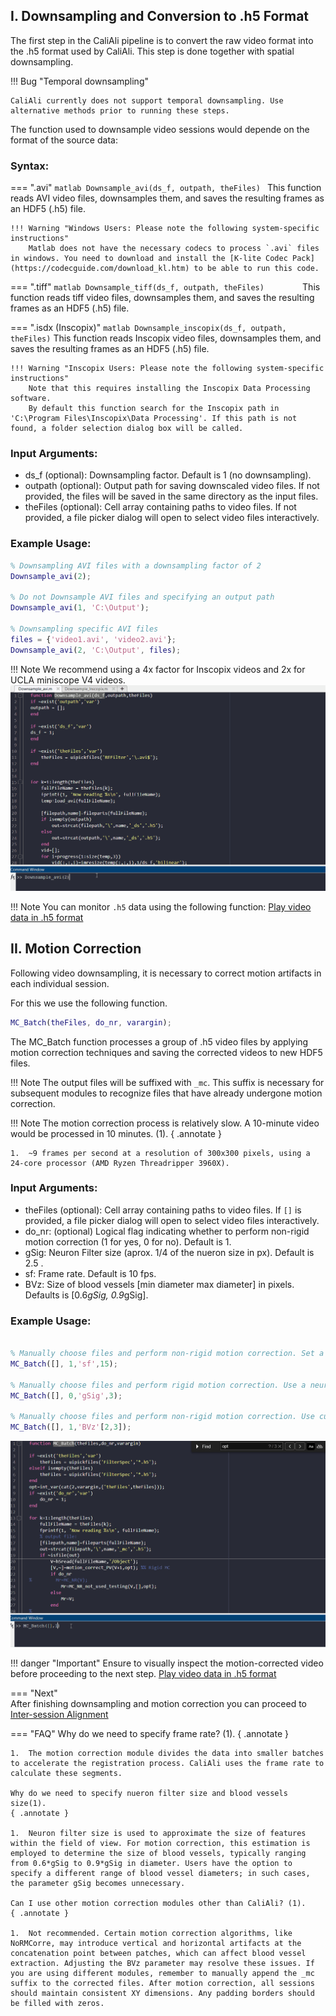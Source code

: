 ## I. Downsampling and Conversion to .h5 Format <a id="downsampling"></a>

The first step in the CaliAli pipeline is to convert the raw video format into the .h5 format used by CaliAli. This step is done together with spatial downsampling.

!!! Bug "Temporal downsampling"

	CaliAli currently does not support temporal downsampling. Use alternative methods prior to running these steps.

The function used to downsample video sessions would depende on the format of the source data:

### Syntax: <a id="syntax"></a>

=== ".avi"
	``` matlab
	Downsample_avi(ds_f, outpath, theFiles)	
	```
	This function reads AVI video files, downsamples them, and saves the resulting frames as an HDF5 (.h5) file.
	
	!!! Warning "Windows Users: Please note the following system-specific instructions"
		Matlab does not have the necessary codecs to process `.avi` files in windows. You need to download and install the [K-lite Codec Pack](https://codecguide.com/download_kl.htm) to be able to run this code.
	
=== ".tiff"
	``` matlab
	Downsample_tiff(ds_f, outpath, theFiles)		
	```
	This function reads tiff video files, downsamples them, and saves the resulting frames as an HDF5 (.h5) file.	
	
=== ".isdx (Inscopix)"
	``` matlab
	Downsample_inscopix(ds_f, outpath, theFiles)
	```
	This function reads Inscopix video files, downsamples them, and saves the resulting frames as an HDF5 (.h5) file.
	
	!!! Warning "Inscopix Users: Please note the following system-specific instructions"
		Note that this requires installing the Inscopix Data Processing software. 
		By default this function search for the Inscopix path in 'C:\Program Files\Inscopix\Data Processing'. If this path is not found, a folder selection dialog box will be called.

	
### Input Arguments: <a id="ia"></a>

-	ds_f (optional): Downsampling factor. Default is 1 (no downsampling).
-	outpath (optional): Output path for saving downscaled video files. If not provided, the files will be saved in the same directory as the input files.
-	theFiles (optional): Cell array containing paths to video files. If not provided, a file picker dialog will open to select video files interactively.	


### Example Usage:	<a id="eu"></a>
``` matlab
% Downsampling AVI files with a downsampling factor of 2
Downsample_avi(2);

% Do not Downsample AVI files and specifying an output path
Downsample_avi(1, 'C:\Output');

% Downsampling specific AVI files
files = {'video1.avi', 'video2.avi'};
Downsample_avi(2, 'C:\Output', files);
```
!!! Note
	We recommend using a 4x factor for Inscopix videos and 2x for UCLA miniscope V4 videos.
![Downsampling](files/downsampling.gif)

!!! Note
	You can monitor `.h5` data using the following function: [Play video data in .h5 format](Utilities.md#h5video) 

## II. Motion Correction <a id="mc"></a>

Following video downsampling, it is necessary to correct motion artifacts in each individual session.

For this we use the following function.
``` matlab
MC_Batch(theFiles, do_nr, varargin);
```	
The MC_Batch function processes a group of .h5 video files by applying motion correction techniques and saving the corrected videos to new HDF5 files.

!!! Note
	The output files will be suffixed with `_mc`. This suffix is necessary for subsequent modules to recognize files that have already undergone motion correction. 
	
!!! Note
	The motion correction process is relatively slow. A 10-minute video would be processed in 10 minutes. (1).
	{ .annotate }
	
	1.	~9 frames per second at a resolution of 300x300 pixels, using a 24-core processor (AMD Ryzen Threadripper 3960X). 
		

	
### Input Arguments:

-	theFiles (optional): Cell array containing paths to video files. If `[]` is provided, a file picker dialog will open to select video files interactively.
-	do_nr: (optional) Logical flag indicating whether to perform non-rigid motion correction (1 for yes, 0 for no). Default is 1.
-	gSig: Neuron Filter size (aprox. 1/4 of the nueron size in px). Default is 2.5 .
-	sf:	Frame rate. Default is 10 fps.
-	BVz: Size of blood vessels [min diameter max diameter] in pixels. Defaults is [0.6*gSig, 0.9*gSig].

### Example Usage:	
``` matlab

% Manually choose files and perform non-rigid motion correction. Set a frame rate of 15fps
MC_Batch([], 1,'sf',15);

% Manually choose files and perform rigid motion correction. Use a neuron Filter size of 3. 
MC_Batch([], 0,'gSig',3);

% Manually choose files and perform non-rigid motion correction. Use custom blood vessels size (not recommended).
MC_Batch([], 1,'BVz'[2,3]);
```
![Motion Correction](files/mc.gif)

!!! danger "Important"
	Ensure to visually inspect the motion-corrected video before proceeding to the next step. [Play video data in .h5 format](Utilities.md#video_app)

=== "Next"	
After finishing downsampling and motion correction you can proceed to [Inter-session Alignment](alignment.md)

=== "FAQ"
	Why do we need to specify frame rate? (1).
	{ .annotate }

	1.  The motion correction module divides the data into smaller batches to accelerate the registration process. CaliAli uses the frame rate to calculate these segments.
	
	Why do we need to specify nueron filter size and blood vessels size(1).
	{ .annotate }

	1.  Neuron filter size is used to approximate the size of features within the field of view. For motion correction, this estimation is employed to determine the size of blood vessels, typically ranging from 0.6*gSig to 0.9*gSig in diameter. Users have the option to specify a different range of blood vessel diameters; in such cases, the parameter gSig becomes unnecessary.
	
	Can I use other motion correction modules other than CaliAli? (1).
	{ .annotate }
	
	1.	Not recommended. Certain motion correction algorithms, like NoRMCorre, may introduce vertical and horizontal artifacts at the concatenation point between patches, which can affect blood vessel extraction. Adjusting the BVz parameter may resolve these issues. If you are using different modules, remember to manually append the _mc suffix to the corrected files. After motion correction, all sessions should maintain consistent XY dimensions. Any padding borders should be filled with zeros.





